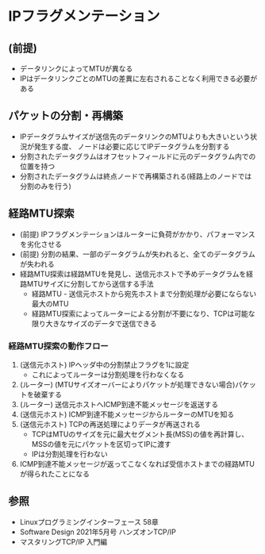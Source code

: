 # IPフラグメンテーション
## (前提)
- データリンクによってMTUが異なる
- IPはデータリンクごとのMTUの差異に左右されることなく利用できる必要がある

## パケットの分割・再構築
- IPデータグラムサイズが送信先のデータリンクのMTUよりも大きいという状況が発生する度、
  ノードは必要に応じてIPデータグラムを分割する
- 分割されたデータグラムはオフセットフィールドに元のデータグラム内での位置を持つ
- 分割されたデータグラムは終点ノードで再構築される(経路上のノードでは分割のみを行う)

## 経路MTU探索
- (前提) IPフラグメンテーションはルーターに負荷がかかり、パフォーマンスを劣化させる
- (前提) 分割の結果、一部のデータグラムが失われると、全てのデータグラムが失われる
- 経路MTU探索は経路MTUを発見し、送信元ホストで予めデータグラムを経路MTUサイズに分割してから送信する手法
  - 経路MTU - 送信元ホストから宛先ホストまで分割処理が必要にならない最大のMTU
  - 経路MTU探索によってルーターによる分割が不要になり、TCPは可能な限り大きなサイズのデータで送信できる

### 経路MTU探索の動作フロー
1. (送信元ホスト) IPヘッダ中の分割禁止フラグを1に設定
    - これによってルーターは分割処理を行わなくなる
2. (ルーター) (MTUサイズオーバーによりパケットが処理できない場合)パケットを破棄する
3. (ルーター) 送信元ホストへICMP到達不能メッセージを返送する
4. (送信元ホスト) ICMP到達不能メッセージからルーターのMTUを知る
5. (送信元ホスト) TCPの再送処理によりデータが再送される
    - TCPはMTUのサイズを元に最大セグメント長(MSS)の値を再計算し、
      MSSの値を元にパケットを区切ってIPに渡す
    - IPは分割処理を行わない
6. ICMP到達不能メッセージが返ってこなくなれば受信ホストまでの経路MTUが得られたことになる

## 参照
- Linuxプログラミングインターフェース 58章
- Software Design 2021年5月号 ハンズオンTCP/IP
- マスタリングTCP/IP 入門編
